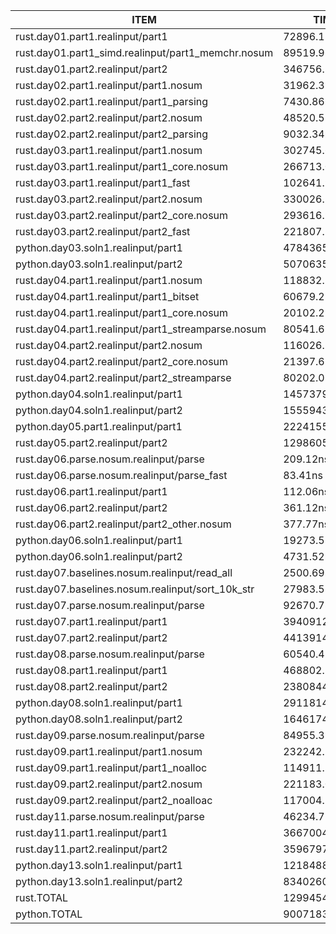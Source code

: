 |ITEM                                              |            TIME(ns)|            TIME(µs)|       TIME(ms)|        TIME(s)|
|--------------------------------------------------|--------------------|--------------------|---------------|---------------|
|rust.day01.part1.realinput/part1                  |          72896.11ns|             72.90µs|         0.07ms|          0.00s|
|rust.day01.part1_simd.realinput/part1_memchr.nosum|          89519.96ns|             89.52µs|         0.09ms|          0.00s|
|rust.day01.part2.realinput/part2                  |         346756.31ns|            346.76µs|         0.35ms|          0.00s|
|rust.day02.part1.realinput/part1.nosum            |          31962.39ns|             31.96µs|         0.03ms|          0.00s|
|rust.day02.part1.realinput/part1_parsing          |           7430.86ns|              7.43µs|         0.01ms|          0.00s|
|rust.day02.part2.realinput/part2.nosum            |          48520.51ns|             48.52µs|         0.05ms|          0.00s|
|rust.day02.part2.realinput/part2_parsing          |           9032.34ns|              9.03µs|         0.01ms|          0.00s|
|rust.day03.part1.realinput/part1.nosum            |         302745.66ns|            302.75µs|         0.30ms|          0.00s|
|rust.day03.part1.realinput/part1_core.nosum       |         266713.08ns|            266.71µs|         0.27ms|          0.00s|
|rust.day03.part1.realinput/part1_fast             |         102641.94ns|            102.64µs|         0.10ms|          0.00s|
|rust.day03.part2.realinput/part2.nosum            |         330026.35ns|            330.03µs|         0.33ms|          0.00s|
|rust.day03.part2.realinput/part2_core.nosum       |         293616.98ns|            293.62µs|         0.29ms|          0.00s|
|rust.day03.part2.realinput/part2_fast             |         221807.52ns|            221.81µs|         0.22ms|          0.00s|
|python.day03.soln1.realinput/part1                |        4784365.16ns|           4784.37µs|         4.78ms|          0.00s|
|python.day03.soln1.realinput/part2                |        5070635.30ns|           5070.64µs|         5.07ms|          0.01s|
|rust.day04.part1.realinput/part1.nosum            |         118832.78ns|            118.83µs|         0.12ms|          0.00s|
|rust.day04.part1.realinput/part1_bitset           |          60679.28ns|             60.68µs|         0.06ms|          0.00s|
|rust.day04.part1.realinput/part1_core.nosum       |          20102.21ns|             20.10µs|         0.02ms|          0.00s|
|rust.day04.part1.realinput/part1_streamparse.nosum|          80541.68ns|             80.54µs|         0.08ms|          0.00s|
|rust.day04.part2.realinput/part2.nosum            |         116026.32ns|            116.03µs|         0.12ms|          0.00s|
|rust.day04.part2.realinput/part2_core.nosum       |          21397.67ns|             21.40µs|         0.02ms|          0.00s|
|rust.day04.part2.realinput/part2_streamparse      |          80202.08ns|             80.20µs|         0.08ms|          0.00s|
|python.day04.soln1.realinput/part1                |        1457379.75ns|           1457.38µs|         1.46ms|          0.00s|
|python.day04.soln1.realinput/part2                |        1555943.55ns|           1555.94µs|         1.56ms|          0.00s|
|python.day05.part1.realinput/part1                |       22241554.30ns|          22241.55µs|        22.24ms|          0.02s|
|rust.day05.part2.realinput/part2                  |   129860511656.10ns|      129860511.66µs|    129860.51ms|        129.86s|
|rust.day06.parse.nosum.realinput/parse            |            209.12ns|              0.21µs|         0.00ms|          0.00s|
|rust.day06.parse.nosum.realinput/parse_fast       |             83.41ns|              0.08µs|         0.00ms|          0.00s|
|rust.day06.part1.realinput/part1                  |            112.06ns|              0.11µs|         0.00ms|          0.00s|
|rust.day06.part2.realinput/part2                  |            361.12ns|              0.36µs|         0.00ms|          0.00s|
|rust.day06.part2.realinput/part2_other.nosum      |            377.77ns|              0.38µs|         0.00ms|          0.00s|
|python.day06.soln1.realinput/part1                |          19273.52ns|             19.27µs|         0.02ms|          0.00s|
|python.day06.soln1.realinput/part2                |           4731.52ns|              4.73µs|         0.00ms|          0.00s|
|rust.day07.baselines.nosum.realinput/read_all     |           2500.69ns|              2.50µs|         0.00ms|          0.00s|
|rust.day07.baselines.nosum.realinput/sort_10k_str |          27983.53ns|             27.98µs|         0.03ms|          0.00s|
|rust.day07.parse.nosum.realinput/parse            |          92670.78ns|             92.67µs|         0.09ms|          0.00s|
|rust.day07.part1.realinput/part1                  |        3940912.37ns|           3940.91µs|         3.94ms|          0.00s|
|rust.day07.part2.realinput/part2                  |        4413914.03ns|           4413.91µs|         4.41ms|          0.00s|
|rust.day08.parse.nosum.realinput/parse            |          60540.41ns|             60.54µs|         0.06ms|          0.00s|
|rust.day08.part1.realinput/part1                  |         468802.57ns|            468.80µs|         0.47ms|          0.00s|
|rust.day08.part2.realinput/part2                  |        2380844.85ns|           2380.84µs|         2.38ms|          0.00s|
|python.day08.soln1.realinput/part1                |        2911814.50ns|           2911.81µs|         2.91ms|          0.00s|
|python.day08.soln1.realinput/part2                |       16461741.50ns|          16461.74µs|        16.46ms|          0.02s|
|rust.day09.parse.nosum.realinput/parse            |          84955.39ns|             84.96µs|         0.08ms|          0.00s|
|rust.day09.part1.realinput/part1.nosum            |         232242.73ns|            232.24µs|         0.23ms|          0.00s|
|rust.day09.part1.realinput/part1_noalloc          |         114911.34ns|            114.91µs|         0.11ms|          0.00s|
|rust.day09.part2.realinput/part2.nosum            |         221183.04ns|            221.18µs|         0.22ms|          0.00s|
|rust.day09.part2.realinput/part2_noalloac         |         117004.17ns|            117.00µs|         0.12ms|          0.00s|
|rust.day11.parse.nosum.realinput/parse            |          46234.73ns|             46.23µs|         0.05ms|          0.00s|
|rust.day11.part1.realinput/part1                  |       36670044.74ns|          36670.04µs|        36.67ms|          0.04s|
|rust.day11.part2.realinput/part2                  |       35967975.32ns|          35967.98µs|        35.97ms|          0.04s|
|python.day13.soln1.realinput/part1                |       12184881.46ns|          12184.88µs|        12.18ms|          0.01s|
|python.day13.soln1.realinput/part2                |      834026051.81ns|         834026.05µs|       834.03ms|          0.83s|
|rust.TOTAL                                        |   129945487985.10ns|      129945487.99µs|    129945.49ms|        129.95s|
|python.TOTAL                                      |      900718372.36ns|         900718.37µs|       900.72ms|          0.90s|
